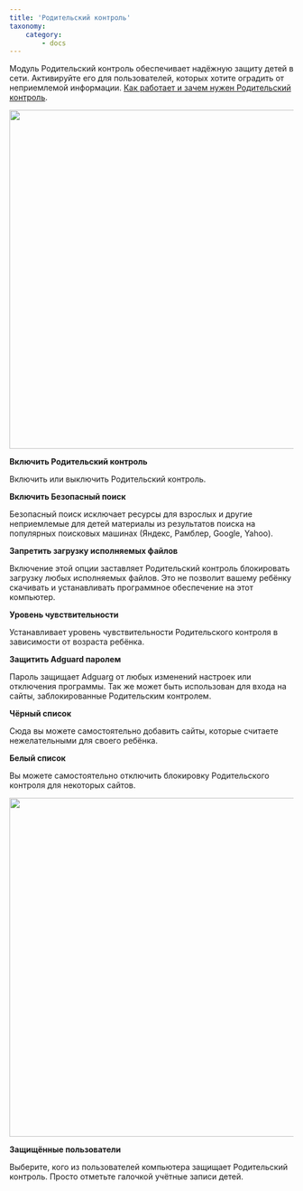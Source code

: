 ```yaml
---
title: 'Родительский контроль'
taxonomy:
    category:
        - docs
---
```

Модуль Родительский контроль обеспечивает надёжную защиту детей в сети. Активируйте его для пользователей, которых хотите оградить от неприемлемой информации. [Как работает и зачем нужен Родительский контроль](https://adguard.com/ru/adguard-parental-control.html).

<img src="https://cloud.githubusercontent.com/assets/20211341/19993824/b984a62a-a22f-11e6-95ea-628d4c5fcf07.png" width=800 height=600>

**Включить Родительский контроль**

Включить или выключить Родительский контроль.

**Включить Безопасный поиск**

Безопасный поиск исключает ресурсы для взрослых и другие неприемлемые для детей материалы из результатов поиска на популярных поисковых машинах (Яндекс, Рамблер, Google, Yahoo).

**Запретить загрузку исполняемых файлов**

Включение этой опции заставляет Родительский контроль блокировать загрузку любых исполняемых файлов. Это не позволит вашему ребёнку скачивать и устанавливать программное обеспечение на этот компьютер.

**Уровень чувствительности**

Устанавливает уровень чувствительности Родительского контроля в зависимости от возраста ребёнка.

**Защитить Adguard паролем**

Пароль защищает Adguarg от любых изменений настроек или отключения программы. Так же может быть использован для входа на сайты, заблокированные Родительским контролем.

**Чёрный список**

Сюда вы можете самостоятельно добавить сайты, которые считаете нежелательными для своего ребёнка.

**Белый список**

Вы можете самостоятельно отключить блокировку Родительского контроля для некоторых сайтов.

<img src="https://cloud.githubusercontent.com/assets/20211341/19993825/b987bd56-a22f-11e6-9dcd-22bb33c8a982.png" width=800 height=600>

**Защищённые пользователи**

Выберите, кого из пользователей компьютера защищает Родительский контроль. Просто отметьте галочкой учётные записи детей.

